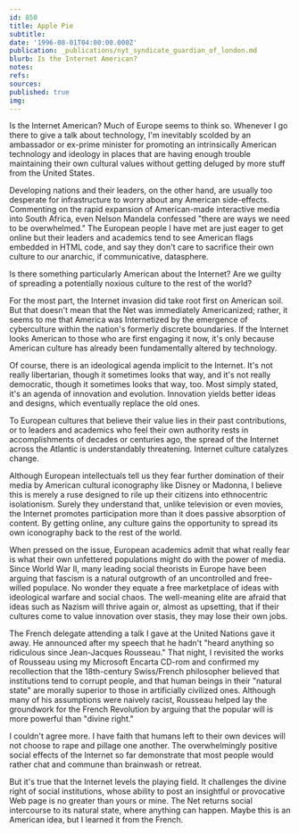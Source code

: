 ```yaml
---
id: 850
title: Apple Pie
subtitle: 
date: '1996-08-01T04:00:00.000Z'
publication: _publications/nyt_syndicate_guardian_of_london.md
blurb: Is the Internet American?
notes: 
refs: 
sources: 
published: true
img: 
---
```

Is the Internet American? Much of Europe seems to think so. Whenever I go there to give a talk about technology, I'm inevitably scolded by an ambassador or ex-prime minister for promoting an intrinsically American technology and ideology in places that are having enough trouble maintaining their own cultural values without getting deluged by more stuff from the United States.

Developing nations and their leaders, on the other hand, are usually too desperate for infrastructure to worry about any American side-effects. Commenting on the rapid expansion of American-made interactive media into South Africa, even Nelson Mandela confessed "there are ways we need to be overwhelmed." The European people I have met are just eager to get online but their leaders and academics tend to see American flags embedded in HTML code, and say they don't care to sacrifice their own culture to our anarchic, if communicative, datasphere.

Is there something particularly American about the Internet? Are we guilty of spreading a potentially noxious culture to the rest of the world?

For the most part, the Internet invasion did take root first on American soil. But that doesn't mean that the Net was immediately Americanized; rather, it seems to me that America was Internetized by the emergence of cyberculture within the nation's formerly discrete boundaries. If the Internet looks American to those who are first engaging it now, it's only because American culture has already been fundamentally altered by technology.

Of course, there is an ideological agenda implicit to the Internet. It's not really libertarian, though it sometimes looks that way, and it's not really democratic, though it sometimes looks that way, too. Most simply stated, it's an agenda of innovation and evolution. Innovation yields better ideas and designs, which eventually replace the old ones.

To European cultures that believe their value lies in their past contributions, or to leaders and academics who feel their own authority rests in accomplishments of decades or centuries ago, the spread of the Internet across the Atlantic is understandably threatening. Internet culture catalyzes change.

Although European intellectuals tell us they fear further domination of their media by American cultural iconography like Disney or Madonna, I believe this is merely a ruse designed to rile up their citizens into ethnocentric isolationism. Surely they understand that, unlike television or even movies, the Internet promotes participation more than it does passive absorption of content. By getting online, any culture gains the opportunity to spread its own iconography back to the rest of the world.

When pressed on the issue, European academics admit that what really fear is what their own unfettered populations might do with the power of media. Since World War II, many leading social theorists in Europe have been arguing that fascism is a natural outgrowth of an uncontrolled and free-willed populace. No wonder they equate a free marketplace of ideas with ideological warfare and social chaos. The well-meaning elite are afraid that ideas such as Nazism will thrive again or, almost as upsetting, that if their cultures come to value innovation over stasis, they may lose their own jobs.

The French delegate attending a talk I gave at the United Nations gave it away. He announced after my speech that he hadn't "heard anything so ridiculous since Jean-Jacques Rousseau." That night, I revisited the works of Rousseau using my Microsoft Encarta CD-rom and confirmed my recollection that the 18th-century Swiss/French philosopher believed that institutions tend to corrupt people, and that human beings in their "natural state" are morally superior to those in artificially civilized ones. Although many of his assumptions were naively racist, Rousseau helped lay the groundwork for the French Revolution by arguing that the popular will is more powerful than "divine right."

I couldn't agree more. I have faith that humans left to their own devices will not choose to rape and pillage one another. The overwhelmingly positive social effects of the Internet so far demonstrate that most people would rather chat and commune than brainwash or retreat.

But it's true that the Internet levels the playing field. It challenges the divine right of social institutions, whose ability to post an insightful or provocative Web page is no greater than yours or mine. The Net returns social intercourse to its natural state, where anything can happen. Maybe this is an American idea, but I learned it from the French.
